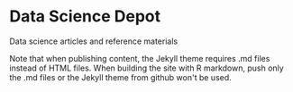 # Data Science Depot

Data science articles and reference materials

Note that when publishing content, the Jekyll theme requires .md files instead of HTML files. When building the site with R markdown, push only the .md files or the Jekyll theme from github won't be used. 

